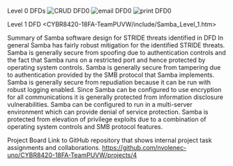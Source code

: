 Level 0 DFDs
  ![CRUD DFD0](CYBR8420-18FA-TeamPUVW/include/crud_dfd_level_0.PNG)
  ![email DFD0](CYBR8420-18FA-TeamPUVW/include/email_dfd_level_0.PNG)
  ![print DFD0](CYBR8420-18FA-TeamPUVW/include/print_dfd_level_0.PNG)

Level 1 DFD
   <CYBR8420-18FA-TeamPUVW/include/Samba_Level_1.htm>



Summary of Samba software design for STRIDE threats identified in DFD
  In general Samba has fairly robust mitigation for the identified STRIDE threats.  Samba is generally secure from spoofing due to
authentication controls and the fact that Samba runs on a restricted port and hence protected by operating system controls.  Samba is
generally secure from tampering due to authentication provided by the SMB protocol that Samba implements.  Samba is generally secure from
repudiation because it can be run with robust logging enabled.  Since Samba can be configured to use encryption for all communications
it is generally protected from information disclosure vulnerabilities.  Samba can be configured to run in a multi-server environment
which can provide denial of service protection.  Samba is protected from elevation of privilege exploits due to a combination of
operating system controls and SMB protocol features.



Project Board
Link to GitHub repository that shows internal project task assignments and collaborations.
https://github.com/nvolenec-uno/CYBR8420-18FA-TeamPUVW/projects/4
